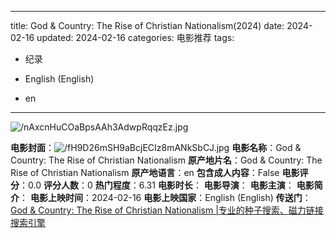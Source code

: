 
---
title: God & Country: The Rise of Christian Nationalism(2024)
date: 2024-02-16
updated: 2024-02-16
categories: 电影推荐
tags:

- 纪录

- English (English)
- en
---

<img src="https://image.tmdb.org/t/p/original/nAxcnHuCOaBpsAAh3AdwpRqqzEz.jpg" alt="/nAxcnHuCOaBpsAAh3AdwpRqqzEz.jpg" title="/nAxcnHuCOaBpsAAh3AdwpRqqzEz.jpg">

**电影封面**：<img src="https://image.tmdb.org/t/p/w200/fH9D26mSH9aBcjECIz8mANkSbCJ.jpg" alt="/fH9D26mSH9aBcjECIz8mANkSbCJ.jpg" title="/fH9D26mSH9aBcjECIz8mANkSbCJ.jpg">
**电影名称**：God & Country: The Rise of Christian Nationalism
**原产地片名**：God & Country: The Rise of Christian Nationalism
**原产地语言**：en
**包含成人内容**：False
**电影评分**：0.0
**评分人数**：0
**热门程度**：6.31
**电影时长**：
**电影导演**：
**电影主演**：
**电影简介**：
**电影上映时间**：2024-02-16
**电影上映国家**：English (English)
**传送门**：[God & Country: The Rise of Christian Nationalism |专业的种子搜索、磁力链接搜索引擎](https://movie.amd794.com:2083/?search=God%20%26%20Country%3A%20The%20Rise%20of%20Christian%20Nationalism&ordering=&mode=match_phrase&page_size=10&page=1)

